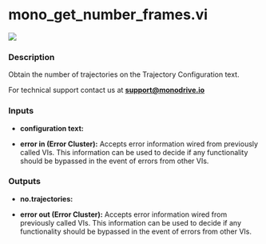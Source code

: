 # mono_get_number_frames.vi

<p class="img_container">
<img class="lg_img" src="../mono_get_number_frames.png"/>
</p>

### Description

Obtain the number of trajectories on the Trajectory Configuration text.

For technical support contact us at <b>support@monodrive.io</b> 

### Inputs

- **configuration text:**   

- **error in (Error Cluster):** Accepts error information wired from previously called VIs. This information can be used to decide if any functionality should be bypassed in the event of errors from other VIs. 

### Outputs

- **no.trajectories:**   

- **error out (Error Cluster):** Accepts error information wired from previously called VIs. This information can be used to decide if any functionality should be bypassed in the event of errors from other VIs. 

<p>&nbsp;</p>
